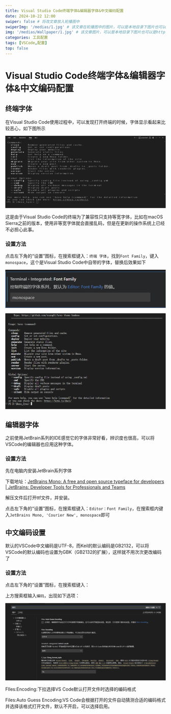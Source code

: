 ```yaml
---
title: Visual Studio Code终端字体&编辑器字体&中文编码配置
date: 2024-10-22 12:00
swiper: false # 将改文章放入轮播图中
swiperImg: '/medias/1.jpg' # 该文章在轮播图中的图片，可以是本地目录下图片也可以是http://xxx图片
img: '/medias/Wallpaper/1.jpg' # 该文章图片，可以是本地目录下图片也可以是http://xxx图片
categories: 工具配置
tags: [VSCode,配置]
top: false
---
```




# Visual Studio Code终端字体&编辑器字体&中文编码配置

## 终端字体

在Visual Studio Code使用过程中，可以发现打开终端的时候，字体显示看起来比较恶心，如下图所示  

<img src="vscode_font_configuration/image-20241023101707874.png" alt="image-20241023101707874" style="zoom: 80%;" />

这是由于Visual Studio Code的终端为了兼容性只支持等宽字体，比如在macOS Sierra之前的版本，使用非等宽字体就会直接乱码，但是在更新的操作系统上已经不必担心此事。  

### 设置方法

点击左下角的“设置”图标，在搜索框键入：`终端 字体`，找到`Font Family`，键入`monospace`，这个是Visual Studio Code中自带的字体，替换后效果如下

![image-20241023103017688](vscode_font_configuration/image-20241023103017688.png)

![image-20241023103210158](vscode_font_configuration/image-20241023103210158.png)

## 编辑器字体

之前使用JetBrain系列的IDE感觉它的字体非常好看，辨识度也很高，可以将VSCode的编辑器也应用这种字体。

### 设置方法

先在电脑内安装JetBrain系列字体

下载地址：[JetBrains Mono: A free and open source typeface for developers | JetBrains: Developer Tools for Professionals and Teams](https://www.jetbrains.com/lp/mono/)

解压文件后打开ttf文件，并安装。

点击左下角的“设置”图标，在搜索框键入：`Editor：Font Family`，在搜索框内键入`JetBrains Mono, 'Courier New', monospace`即可



## 中文编码设置

默认的VSCode中文编码是UTF-8，而Keil的默认编码是GB2132，可以将VSCode的默认编码也设置为GBK（GB2132的扩展），这样就不用次次更改编码了

### 设置方法

点击左下角的“设置”图标，在搜索框键入：

上方搜索框输入`编码`，出现如下选项：

<img src="vscode_font_configuration/image-20241023232248866.png" alt="image-20241023232248866" style="zoom:80%;" />

FIles:Encoding:下拉选择VS Code默认打开文件时选择的编码格式

Files:Auto Guess Encoding:VS Code会根据打开的文件自动猜测合适的编码格式并选择该格式打开文件，默认不开启，可以选择启用。

